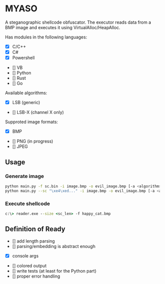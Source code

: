 # MYASO

A steganographic shellcode obfuscator. The executor reads data from a BMP image and executes it using VirtualAlloc/HeapAlloc. 

Has modules in the following languages:
- [x] C/C++
- [x] C#
- [x] Powershell
- [] VB
- [] Python
- [] Rust
- [] Go

Available algorithms:
- [x] LSB (generic)
- [] LSB-X (channel X only)

Supproted image formats:
- [x] BMP
- [] PNG (in progress)
- [] JPEG

## Usage

### Generate image
```sh
python main.py -f sc.bin -i image.bmp -o evil_image.bmp [-a <algorithm>]
python main.py --sc "\xe4\xed..." -i image.bmp -o evil_image.bmp [-a <algorithm>]
```

### Execute shellcode
```cmd
c:\> reader.exe --size <sc_len> -f happy_cat.bmp
```

## Definition of Ready
- [] add length parsing
- [] parsing/embedding is abstract enough
- [x] console args
- [] colored output
- [] write tests (at least for the Python part)
- [] proper error handling
